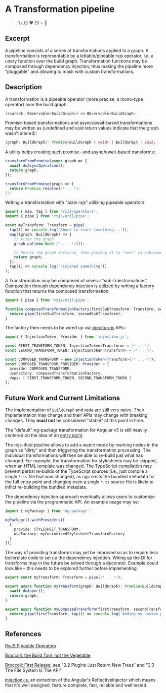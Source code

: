 # A Transformation pipeline

> RxJS ❤️ DI = 🌳

## Excerpt

A pipeline consists of a series of transformations applied to a graph.
A transformation is representable by a lettable/pipeable rxjs operator, i.e. a unary function over the build graph.
Transformation functions may be composed through dependency injection, thus making the pipeline more "pluggable" and allowing to mash with custom transformations.

## Description

A transformation is a pipeable operator (more precise, a mono-type operator) over the build graph:

```ts
(source$: Observable<BuildGraph>) => Observable<BuildGraph>
```

Promise-based transformations and async/await-based transformations may be written as (undefined and void return values indicate that the graph wasn't altered):

```ts
(graph: BuildGraph): Promise<BuildGraph | void> | BuildGraph | void;
```

A utility helps creating such promise- and async/await-based transforms:

```ts
transformFromPromise(async graph => {
  await doAsyncOperation();
  return graph;
});

transformFromPromise(graph => {
  return Promise.resolve(/* .. *);
});
```

Writing a transformation with "plain rxjs" utilizing pipeable operators:

```ts
import { map, tap } from 'rxjs/operators';
import { pipe } from 'rxjs/util/pipe';

const myTransform: Transform = pipe(
  tap(() => console.log('About to start something...')),
  map((graph: BuildGraph) => {
    // Alter the graph
    graph.put(new Node /* ... */());

    // Return the graph instance, thus passing it to "next" (a subsequent transform)
    return graph;
  }),
  tap(() => console.log('Finished something'))
);
```

A Transformation may be composed of several "sub-transformations". Composition through dependency injection is utilized by writing a factory function that returns the composed transformation:

```ts
import { pipe } from 'rxjs/util/pipe';

function composedTransformationFactory(firstSubTransform: Transform, secondSubTransform: Transform) {
  return pipe(firstSubTransform, secondSubTransform);
}
```

The factory then needs to be wired up via [injection-js](https://github.com/mgechev/injection-js) APIs:

```ts
import { InjectionToken, Provider } from 'injection-js';

const FIRST_TRANSFORM_TOKEN: InjectionToken<Transform> = /* .. */;
const SECOND_TRANSFORM_TOKEN: InjectionToken<Transform> = /* .. */;

const COMPOSED_TRANSFORM = new InjectionToken<Transform>(/* ... */);
const COMPOSED_TRANSFORM_PROVIDER: Provider = {
  provide: COMPOSED_TRANSFORM,
  useFactory: composedTransformationFactory,
  deps: [ FIRST_TRANSFORM_TOKEN, SECOND_TRANSFORM_TOKEN ]
};
```

## Future Work and Current Limitations

The implementation of `BuildGraph` and `Node` are still very naive.
Their implementation may change and their APIs may change with breaking changes.
They **must not** be considered "stable" at this point in time.

The "default" ng-packagr transformation for Angular v5 is still heavily centered on the idea of an [entry point](https://github.com/dherges/ng-packagr/blob/master/src/lib/ng-package-format/entry-point.ts#L7).

The rxjs-ified pipeline allows to add a watch mode by marking nodes in the graph as "dirty" and then triggering the transformation processing.
The individual transformations will then be able to re-build just what has changed.
For example, the transformation for stylesheets may be skipped, when an HTML template was changed.
The TypeScript compilation may prevent partial re-builds of the TypeScript sources (i.e., just compile a single `*.ts` file that was changed), as ngc emits the bundled metadata for the full entry point and changing even a single `*.ts` source file is likely to inflict re-building the bundled metadata.

The dependency injection approach eventually allows users to customize the pipeline via the programmatic API.
An example usage may be:

```ts
import { ngPackagr } from 'ng-packagr';

ngPackagr().withProviders([
  {
    provide: STYLESHEET_TRANSFORM,
    useFactory: myCustomizedStylesheetTransformFactory
  }
]);
```

The way of providing transforms may yet be improved so as to require less boilerplate code to set up the dependency injection.
Wiring up the DI for transforms may in the future be solved through a decorator.
Example could look like – this needs to be explored further before implementing:

```ts
export const myTransform: Transform = pipe(/* .. */);

export async function myTransform(graph: BuildGraph): Promise<BuildGraph> {
  await doAsync();
  return graph;
}

export async function myComposedTransform(firstTransform, secondTransform) {
  return pipe(firstTransform, tap(() => console.log('Adding my custom processing in-between')), secondTransform);
}
```

## References

[RxJS Pipeable Operators](https://github.com/ReactiveX/rxjs/blob/master/doc/pipeable-operators.md#pipeable-operators)

[Broccoli: the Build Tool, not the Vegetable](https://hashrocket.com/blog/posts/broccoli-the-build-tool-not-the-vegetable)

[Broccoli: First Release](https://www.solitr.com/blog/2014/02/broccoli-first-release/), see "3.2 Plugins Just Return New Trees" and "3.3 The File System Is The API"

[injection-js](https://github.com/mgechev/injection-js), an extraction of the Angular's ReflectiveInjector which means that it's well designed, feature complete, fast, reliable and well tested.
